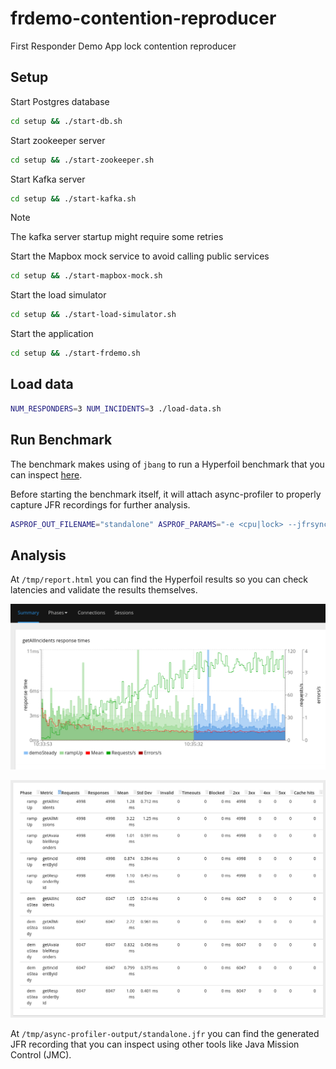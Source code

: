 # frdemo-contention-reproducer
First Responder Demo App lock contention reproducer

## Setup

Start Postgres database
```bash
cd setup && ./start-db.sh
```

Start zookeeper server
```bash
cd setup && ./start-zookeeper.sh
```

Start Kafka server
```bash
cd setup && ./start-kafka.sh
```
>[!NOTE]
> The kafka server startup might require some retries

Start the Mapbox mock service to avoid calling public services
```bash
cd setup && ./start-mapbox-mock.sh
```

Start the load simulator
```bash
cd setup && ./start-load-simulator.sh
```

Start the application
```bash
cd setup && ./start-frdemo.sh
```

## Load data

```bash
NUM_RESPONDERS=3 NUM_INCIDENTS=3 ./load-data.sh
```

## Run Benchmark

The benchmark makes using of `jbang` to run a Hyperfoil benchmark that you 
can inspect [here](./benchmark.hf.yaml).

Before starting the benchmark itself, it will attach async-profiler to properly
capture JFR recordings for further analysis.

```bash
ASPROF_OUT_FILENAME="standalone" ASPROF_PARAMS="-e <cpu|lock> --jfrsync profile" ./run-benchmark.sh
```

## Analysis

At `/tmp/report.html` you can find the Hyperfoil results so you can check latencies and validate
the results themselves.

![HF Charts](./img/hf_report_1.png)


![HF Latencies](./img/hf_report_2.png)

At `/tmp/async-profiler-output/standalone.jfr` you can find the generated JFR recording that you can
inspect using other tools like Java Mission Control (JMC).